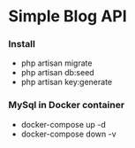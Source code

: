 # Simple Blog API

### Install
* php artisan migrate
* php artisan db:seed
* php artisan key:generate

### MySql in Docker container
* docker-compose up -d
* docker-compose down -v

